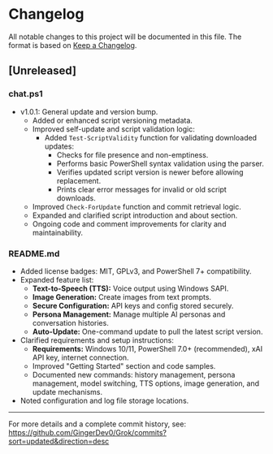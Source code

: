 # Changelog

All notable changes to this project will be documented in this file.
The format is based on [Keep a Changelog](https://keepachangelog.com/en/1.0.0/).

## [Unreleased]

### chat.ps1

- v1.0.1: General update and version bump.
  - Added or enhanced script versioning metadata.
  - Improved self-update and script validation logic:
    - Added `Test-ScriptValidity` function for validating downloaded updates:
      - Checks for file presence and non-emptiness.
      - Performs basic PowerShell syntax validation using the parser.
      - Verifies updated script version is newer before allowing replacement.
      - Prints clear error messages for invalid or old script downloads.
  - Improved `Check-ForUpdate` function and commit retrieval logic.
  - Expanded and clarified script introduction and about section.
  - Ongoing code and comment improvements for clarity and maintainability.

### README.md

- Added license badges: MIT, GPLv3, and PowerShell 7+ compatibility.
- Expanded feature list:
  - **Text-to-Speech (TTS):** Voice output using Windows SAPI.
  - **Image Generation:** Create images from text prompts.
  - **Secure Configuration:** API keys and config stored securely.
  - **Persona Management:** Manage multiple AI personas and conversation histories.
  - **Auto-Update:** One-command update to pull the latest script version.
- Clarified requirements and setup instructions:
  - **Requirements:** Windows 10/11, PowerShell 7.0+ (recommended), xAI API key, internet connection.
  - Improved "Getting Started" section and code samples.
  - Documented new commands: history management, persona management, model switching, TTS options, image generation, and update mechanisms.
- Noted configuration and log file storage locations.

---

For more details and a complete commit history, see:  
https://github.com/GingerDev0/Grok/commits?sort=updated&direction=desc
